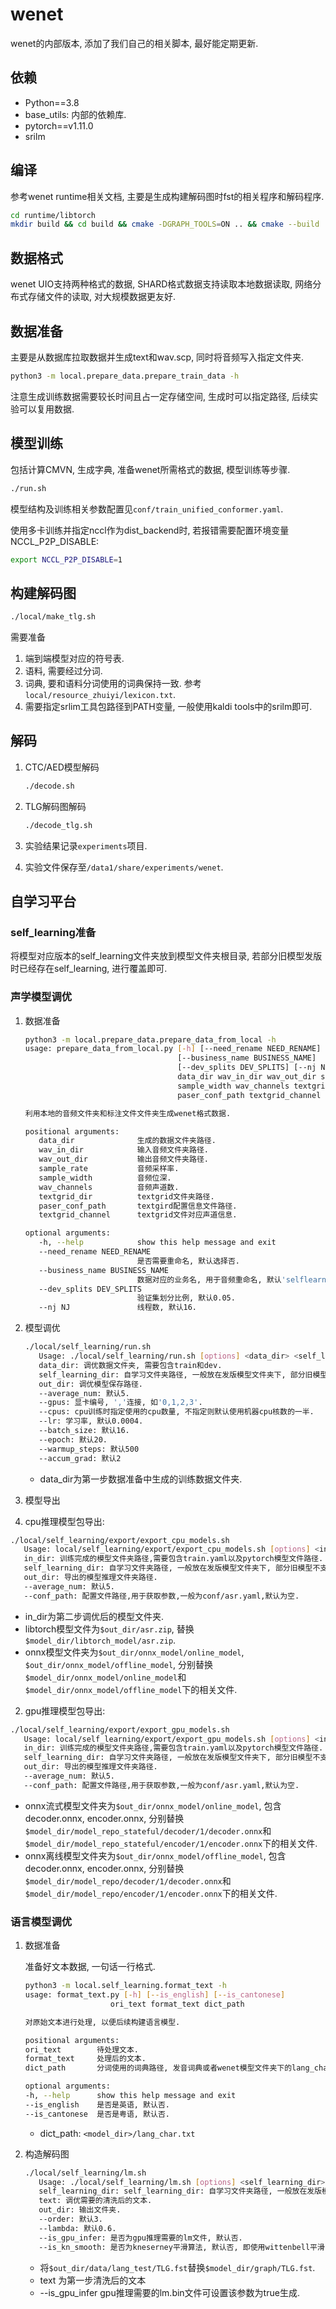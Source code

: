 # wenet

wenet的内部版本, 添加了我们自己的相关脚本, 最好能定期更新.

## 依赖

- Python==3.8
- base_utils: 内部的依赖库.
- pytorch==v1.11.0
- srilm

## 编译

参考wenet runtime相关文档, 主要是生成构建解码图时fst的相关程序和解码程序.

```bash
cd runtime/libtorch
mkdir build && cd build && cmake -DGRAPH_TOOLS=ON .. && cmake --build .
```

## 数据格式

wenet UIO支持两种格式的数据, SHARD格式数据支持读取本地数据读取, 网络分布式存储文件的读取, 对大规模数据更友好.

## 数据准备

主要是从数据库拉取数据并生成text和wav.scp, 同时将音频写入指定文件夹.

```bash
python3 -m local.prepare_data.prepare_train_data -h
```

注意生成训练数据需要较长时间且占一定存储空间, 生成时可以指定路径, 后续实验可以复用数据.

## 模型训练

包括计算CMVN, 生成字典, 准备wenet所需格式的数据, 模型训练等步骤.

```bash
./run.sh
```

模型结构及训练相关参数配置见`conf/train_unified_conformer.yaml`.

使用多卡训练并指定nccl作为dist_backend时, 若报错需要配置环境变量NCCL_P2P_DISABLE:

```bash
export NCCL_P2P_DISABLE=1
```

## 构建解码图

   ```bash
   ./local/make_tlg.sh
   ```

   需要准备

   1. 端到端模型对应的符号表.
   2. 语料, 需要经过分词.
   3. 词典, 要和语料分词使用的词典保持一致. 参考`local/resource_zhuiyi/lexicon.txt`.
   4. 需要指定srlim工具包路径到PATH变量, 一般使用kaldi tools中的srilm即可.

## 解码

1. CTC/AED模型解码

   ```bash
   ./decode.sh
   ```

2. TLG解码图解码

   ```bash
   ./decode_tlg.sh
   ```

3. 实验结果记录`experiments`项目.
4. 实验文件保存至`/data1/share/experiments/wenet`.

## 自学习平台

### self_learning准备

将模型对应版本的self_learning文件夹放到模型文件夹根目录, 若部分旧模型发版时已经存在self_learning, 进行覆盖即可.

### 声学模型调优

1. 数据准备

   ```bash
   python3 -m local.prepare_data.prepare_data_from_local -h
   usage: prepare_data_from_local.py [-h] [--need_rename NEED_RENAME]
                                     [--business_name BUSINESS_NAME]
                                     [--dev_splits DEV_SPLITS] [--nj NJ]
                                     data_dir wav_in_dir wav_out_dir sample_rate
                                     sample_width wav_channels textgrid_dir
                                     paser_conf_path textgrid_channel

   利用本地的音频文件夹和标注文件文件夹生成wenet格式数据.

   positional arguments:
      data_dir              生成的数据文件夹路径.
      wav_in_dir            输入音频文件夹路径.
      wav_out_dir           输出音频文件夹路径.
      sample_rate           音频采样率.
      sample_width          音频位深.
      wav_channels          音频声道数.
      textgrid_dir          textgrid文件夹路径.
      paser_conf_path       textgird配置信息文件路径.
      textgrid_channel      textgrid文件对应声道信息.

   optional arguments:
      -h, --help            show this help message and exit
      --need_rename NEED_RENAME
                            是否需要重命名, 默认选择否.
      --business_name BUSINESS_NAME
                            数据对应的业务名, 用于音频重命名, 默认'selflearning'
      --dev_splits DEV_SPLITS
                            验证集划分比例, 默认0.05.
      --nj NJ               线程数, 默认16.
   ```

2. 模型调优

   ```bash
   ./local/self_learning/run.sh
      Usage: ./local/self_learning/run.sh [options] <data_dir> <self_learning_dir> <out_dir>
      data_dir: 调优数据文件夹, 需要包含train和dev.
      self_learning_dir: 自学习文件夹路径, 一般放在发版模型文件夹下, 部分旧模型不支持.
      out_dir: 调优模型保存路径.
      --average_num: 默认5.
      --gpus: 显卡编号, ','连接, 如'0,1,2,3'.
      --cpus: cpu训练时指定使用的cpu数量, 不指定则默认使用机器cpu核数的一半.
      --lr: 学习率, 默认0.0004.
      --batch_size: 默认16.
      --epoch: 默认20.
      --warmup_steps: 默认500
      --accum_grad: 默认2
   ```

   - data_dir为第一步数据准备中生成的训练数据文件夹.

3. 模型导出
  1. cpu推理模型包导出:

   ```bash
   ./local/self_learning/export/export_cpu_models.sh
      Usage: local/self_learning/export/export_cpu_models.sh [options] <in_dir> <self_learning_dir> <out_dir>
      in_dir: 训练完成的模型文件夹路径,需要包含train.yaml以及pytorch模型文件路径.
      self_learning_dir: 自学习文件夹路径, 一般放在发版模型文件夹下, 部分旧模型不支持.
      out_dir: 导出的模型推理文件夹路径.
      --average_num: 默认5.
      --conf_path: 配置文件路径,用于获取参数,一般为conf/asr.yaml,默认为空.
   ```

   - in_dir为第二步调优后的模型文件夹.
   - libtorch模型文件为`$out_dir/asr.zip`, 替换`$model_dir/libtorch_model/asr.zip`.
   - onnx模型文件夹为`$out_dir/onnx_model/online_model`, `$out_dir/onnx_model/offline_model`, 分别替换`$model_dir/onnx_model/online_model`和`$model_dir/onnx_model/offline_model`下的相关文件.

  2. gpu推理模型包导出:

   ```bash
   ./local/self_learning/export/export_gpu_models.sh
      Usage: local/self_learning/export/export_gpu_models.sh [options] <in_dir> <self_learning_dir> <out_dir>
      in_dir: 训练完成的模型文件夹路径,需要包含train.yaml以及pytorch模型文件路径.
      self_learning_dir: 自学习文件夹路径, 一般放在发版模型文件夹下, 部分旧模型不支持.
      out_dir: 导出的模型推理文件夹路径.
      --average_num: 默认5.
      --conf_path: 配置文件路径,用于获取参数,一般为conf/asr.yaml,默认为空.
   ```

  - onnx流式模型文件夹为`$out_dir/onnx_model/online_model`, 包含decoder.onnx, encoder.onnx,
   分别替换`$model_dir/model_repo_stateful/decoder/1/decoder.onnx`和
   `$model_dir/model_repo_stateful/encoder/1/encoder.onnx`下的相关文件.
  - onnx离线模型文件夹为`$out_dir/onnx_model/offline_model`, 包含decoder.onnx, encoder.onnx,
   分别替换`$model_dir/model_repo/decoder/1/decoder.onnx`和
   `$model_dir/model_repo/encoder/1/encoder.onnx`下的相关文件.

### 语言模型调优

1. 数据准备

   准备好文本数据, 一句话一行格式.

   ```bash
   python3 -m local.self_learning.format_text -h
   usage: format_text.py [-h] [--is_english] [--is_cantonese]
                      ori_text format_text dict_path

   对原始文本进行处理, 以便后续构建语言模型.

   positional arguments:
   ori_text        待处理文本.
   format_text     处理后的文本.
   dict_path       分词使用的词典路径, 发音词典或者wenet模型文件夹下的lang_char.txt

   optional arguments:
   -h, --help      show this help message and exit
   --is_english    是否是英语, 默认否.
   --is_cantonese  是否是粤语, 默认否.
   ```
   - dict_path: `<model_dir>/lang_char.txt`

2. 构造解码图

   ```bash
   ./local/self_learning/lm.sh
      Usage: ./local/self_learning/lm.sh [options] <self_learning_dir> <text> <out_dir>
      self_learning_dir: self_learning_dir: 自学习文件夹路径, 一般放在发版模型文件夹下, 部分旧模型不支持.
      text: 调优需要的清洗后的文本.
      out_dir: 输出文件夹.
      --order: 默认3.
      --lambda: 默认0.6.
      --is_gpu_infer: 是否为gpu推理需要的lm文件, 默认否.
      --is_kn_smooth: 是否为kneserney平滑算法, 默认否, 即使用wittenbell平滑.
   ```

   - 将`$out_dir/data/lang_test/TLG.fst`替换`$model_dir/graph/TLG.fst`.
   - text 为第一步清洗后的文本
   - --is_gpu_infer gpu推理需要的lm.bin文件可设置该参数为true生成.
